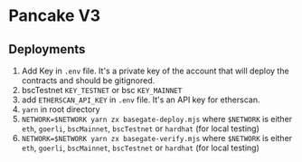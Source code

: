 # Pancake V3

## Deployments

1. Add Key in `.env` file. It's a private key of the account that will deploy the contracts and should be gitignored.
2. bscTestnet `KEY_TESTNET` or bsc `KEY_MAINNET`
3. add `ETHERSCAN_API_KEY` in `.env` file. It's an API key for etherscan.
4. `yarn` in root directory
5. `NETWORK=$NETWORK yarn zx basegate-deploy.mjs` where `$NETWORK` is either `eth`, `goerli`, `bscMainnet`, `bscTestnet` or `hardhat` (for local testing)
6. `NETWORK=$NETWORK yarn zx basegate-verify.mjs` where `$NETWORK` is either `eth`, `goerli`, `bscMainnet`, `bscTestnet` or `hardhat` (for local testing)
